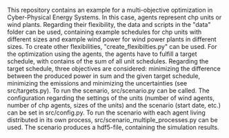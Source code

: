 This repository contains an example for a multi-objective optimization in Cyber-Physical Energy Systems. In this case,
agents represent chp units or wind plants. Regarding their flexibility, the data and scripts in the "data" folder can
be used, containing example schedules for chp units with different sizes and example wind power for wind power plants
in different sizes. To create other flexibilities, "create_flexibilties.py" can be used.
For the optimization using the agents, the agents have to fulfill a target schedule, with contains of the sum of all
unit schedules. Regarding the target schedule, three objectives are considered: minimizing the difference between the
produced power in sum and the given target schedule, minimizing the emissions and minimizing the uncertainties
(see src/targets.py).
To run the scenario, src/scenario.py can be called. The configuration regarding the settings of the units (number of
wind agents, number of chp agents, sizes of the units) and the scenario (start date, etc.) can be set in src/config.py.
To run the scenario with each agent living distributed in its own process, src/scenario_multiple_processes.py can be
used. The scenario produces a hdf5-file, containing the simulation results.